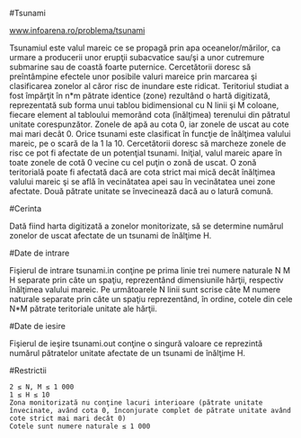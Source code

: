 #Tsunami

www.infoarena.ro/problema/tsunami

Tsunamiul este valul mareic ce se propagă prin apa oceanelor/mărilor, ca urmare a producerii unor erupţii subacvatice sau/şi a unor cutremure submarine sau de coastă foarte puternice.
Cercetătorii doresc să preîntâmpine efectele unor posibile valuri mareice prin marcarea şi clasificarea zonelor al căror risc de inundare este ridicat.
Teritoriul studiat a fost împărţit în n*m pătrate identice (zone) rezultând o hartă digitizată, reprezentată sub forma unui tablou bidimensional cu N linii şi M coloane, fiecare element al tabloului memorând cota (înălţimea) terenului din pătratul unitate corespunzător. Zonele de apă au cota 0, iar zonele de uscat au cote mai mari decât 0.
Orice tsunami este clasificat în funcţie de înălţimea valului mareic, pe o scară de la 1 la 10. Cercetătorii doresc să marcheze zonele de risc ce pot fi afectate de un potenţial tsunami.
Iniţial, valul mareic apare în toate zonele de cotă 0 vecine cu cel puţin o zonă de uscat. O zonă teritorială poate fi afectată dacă are cota strict mai mică decât înălţimea valului mareic şi se află în vecinătatea apei sau în vecinătatea unei zone afectate. Două pătrate unitate se învecinează dacă au o latură comună.

#Cerinta

Dată fiind harta digitizată a zonelor monitorizate, să se determine numărul zonelor de uscat afectate de un tsunami de înălţime H.

#Date de intrare

Fişierul de intrare tsunami.in conţine pe prima linie trei numere naturale N M H separate prin câte un spaţiu, reprezentând dimensiunile hărţii, respectiv înălţimea valului mareic. Pe următoarele N linii sunt scrise câte M numere naturale separate prin câte un spaţiu reprezentând, în ordine, cotele din cele N*M pătrate teritoriale unitate ale hărţii.

#Date de iesire

Fişierul de ieşire tsunami.out conţine o singură valoare ce reprezintă numărul pătratelor unitate afectate de un tsunami de înălţime H.

#Restrictii


    2 ≤ N, M ≤ 1 000
    1 ≤ H ≤ 10
    Zona monitorizată nu conţine lacuri interioare (pătrate unitate învecinate, având cota 0, înconjurate complet de pătrate unitate având cote strict mai mari decât 0)
    Cotele sunt numere naturale ≤ 1 000


